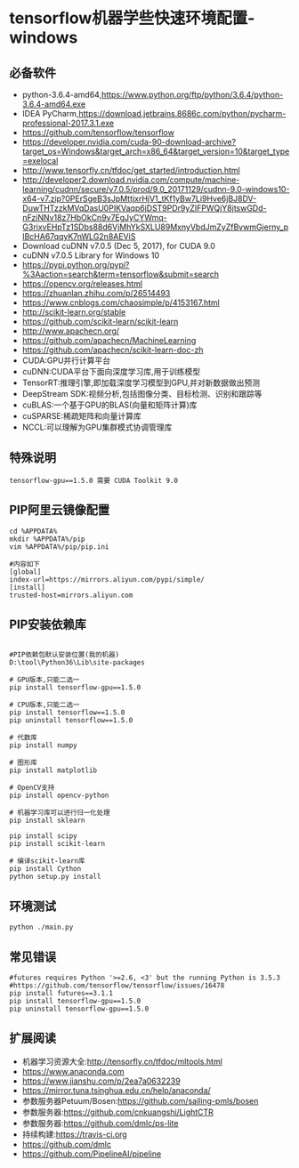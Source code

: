 
# tensorflow机器学些快速环境配置-windows

## 必备软件
- python-3.6.4-amd64,https://www.python.org/ftp/python/3.6.4/python-3.6.4-amd64.exe
- IDEA PyCharm,https://download.jetbrains.8686c.com/python/pycharm-professional-2017.3.1.exe
- https://github.com/tensorflow/tensorflow
- https://developer.nvidia.com/cuda-90-download-archive?target_os=Windows&target_arch=x86_64&target_version=10&target_type=exelocal
- http://www.tensorfly.cn/tfdoc/get_started/introduction.html
- http://developer2.download.nvidia.com/compute/machine-learning/cudnn/secure/v7.0.5/prod/9.0_20171129/cudnn-9.0-windows10-x64-v7.zip?0PErSgeB3sJpMttjxrHjV1_tKf1yBw7Li9Hve6jBJ8DV-DuwTHTzzkMVqDasU0PIKVaqp6jDST9PDr9yZIFPWQjY8jtswGDd-nFziNNv18z7HbOkCn9v7EgJyCYWmq-G3rixvEHpTz1SDbs88d6VjMhYkSXLU89MxnyVbdJmZyZfBvwmGjerny_plBcHA67qqyK7nWLG2n8AEViS
- Download cuDNN v7.0.5 (Dec 5, 2017), for CUDA 9.0
- cuDNN v7.0.5 Library for Windows 10
- https://pypi.python.org/pypi?%3Aaction=search&term=tensorflow&submit=search
- https://opencv.org/releases.html
- https://zhuanlan.zhihu.com/p/26514493
- https://www.cnblogs.com/chaosimple/p/4153167.html
- http://scikit-learn.org/stable
- https://github.com/scikit-learn/scikit-learn
- http://www.apachecn.org/
- https://github.com/apachecn/MachineLearning
- https://github.com/apachecn/scikit-learn-doc-zh
- CUDA:GPU并行计算平台
- cuDNN:CUDA平台下面向深度学习库,用于训练模型
- TensorRT:推理引擎,即加载深度学习模型到GPU,并对新数据做出预测
- DeepStream SDK:视频分析,包括图像分类、目标检测、识别和跟踪等
- cuBLAS:一个基于GPU的BLAS(向量和矩阵计算)库
- cuSPARSE:稀疏矩阵和向量计算库
- NCCL:可以理解为GPU集群模式协调管理库


## 特殊说明
```
tensorflow-gpu==1.5.0 需要 CUDA Toolkit 9.0
```

## PIP阿里云镜像配置
```shell
cd %APPDATA%
mkdir %APPDATA%/pip
vim %APPDATA%/pip/pip.ini

#内容如下
[global]
index-url=https://mirrors.aliyun.com/pypi/simple/
[install]
trusted-host=mirrors.aliyun.com
```

## PIP安装依赖库
```shell

#PIP依赖包默认安装位置(我的机器)
D:\tool\Python36\Lib\site-packages

# GPU版本,只能二选一
pip install tensorflow-gpu==1.5.0

# CPU版本,只能二选一
pip install tensorflow==1.5.0
pip uninstall tensorflow==1.5.0

# 代数库
pip install numpy

# 图形库
pip install matplotlib

# OpenCV支持
pip install opencv-python

# 机器学习库可以进行归一化处理
pip install sklearn

pip install scipy
pip install scikit-learn

# 编译scikit-learn库
pip install Cython
python setup.py install
```

## 环境测试
```shell
python ./main.py
```

## 常见错误
```
#futures requires Python '>=2.6, <3' but the running Python is 3.5.3
#https://github.com/tensorflow/tensorflow/issues/16478
pip install futures==3.1.1
pip install tensorflow-gpu==1.5.0
pip uninstall tensorflow-gpu==1.5.0
```

## 扩展阅读
- 机器学习资源大全:http://tensorfly.cn/tfdoc/mltools.html
- https://www.anaconda.com
- https://www.jianshu.com/p/2ea7a0632239
- https://mirror.tuna.tsinghua.edu.cn/help/anaconda/
- 参数服务器Petuum/Bosen:https://github.com/sailing-pmls/bosen
- 参数服务器:https://github.com/cnkuangshi/LightCTR
- 参数服务器:https://github.com/dmlc/ps-lite
- 持续构建:https://travis-ci.org
- https://github.com/dmlc
- https://github.com/PipelineAI/pipeline
